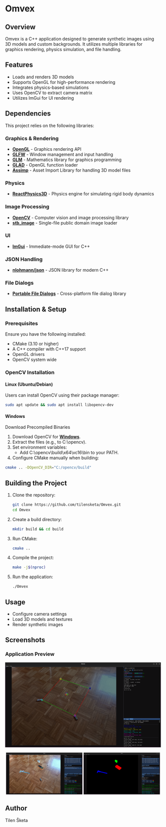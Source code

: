 # Omvex

## Overview
Omvex is a C++ application designed to generate synthetic images using 3D models and custom backgrounds. It utilizes multiple libraries for graphics rendering, physics simulation, and file handling.

## Features
- Loads and renders 3D models
- Supports OpenGL for high-performance rendering
- Integrates physics-based simulations
- Uses OpenCV to extract camera matrix
- Utilizes ImGui for UI rendering

## Dependencies
This project relies on the following libraries:

### Graphics & Rendering
- **[OpenGL](https://www.opengl.org/)** - Graphics rendering API
- **[GLFW](https://github.com/glfw/glfw)** - Window management and input handling
- **[GLM](https://github.com/g-truc/glm)** - Mathematics library for graphics programming
- **[GLAD](https://github.com/Dav1dde/glad)** - OpenGL function loader
- **[Assimp](https://github.com/assimp/assimp)** - Asset Import Library for handling 3D model files

### Physics
- **[ReactPhysics3D](https://github.com/DanielChappuis/reactphysics3d)** - Physics engine for simulating rigid body dynamics

### Image Processing
- **[OpenCV](https://opencv.org/)** - Computer vision and image processing library
- **[stb_image](https://github.com/nothings/stb)** - Single-file public domain image loader

### UI
- **[ImGui](https://github.com/ocornut/imgui)** - Immediate-mode GUI for C++

### JSON Handling
- **[nlohmann/json](https://github.com/nlohmann/json)** - JSON library for modern C++

### File Dialogs
- **[Portable File Dialogs](https://github.com/samhocevar/portable-file-dialogs)** - Cross-platform file dialog library

## Installation & Setup
### Prerequisites
Ensure you have the following installed:
- CMake (3.10 or higher)
- A C++ compiler with C++17 support
- OpenGL drivers
- OpenCV system wide

### OpenCV Installation

#### Linux (Ubuntu/Debian)
Users can install OpenCV using their package manager:  
```sh
sudo apt update && sudo apt install libopencv-dev
```

#### Windows
Download Precompiled Binaries
1. Download OpenCV for **[Windows](https://opencv.org/releases/)**.
2. Extract the files (e.g., to C:\opencv).
3. Set environment variables:
    - Add C:\opencv\build\x64\vc16\bin to your PATH.
4. Configure CMake manually when building:
```sh
cmake .. -DOpenCV_DIR="C:/opencv/build"
```


## Building the Project
1. Clone the repository:
   ```sh
   git clone https://github.com/tilensketa/Omvex.git
   cd Omvex
   ```
2. Create a build directory:
   ```sh
   mkdir build && cd build
   ```
3. Run CMake:
   ```sh
   cmake ..
   ```
4. Compile the project:
   ```sh
   make -j$(nproc)
   ```
5. Run the application:
   ```sh
   ./Omvex
   ```

## Usage
- Configure camera settings
- Load 3D models and textures
- Render synthetic images

## Screenshots

### Application Preview
![camera_calibration](screenshots/camera_calibration.png)
<p align="center">
  <img src="screenshots/viewport_3d_shaded.png" width="49%">
  <img src="screenshots/viewport_3d_segmented.png" width="49%">
</p>

## Author
Tilen Šketa
